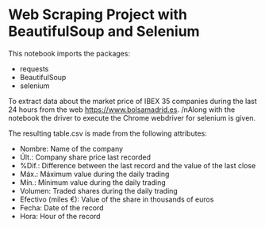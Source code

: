 # Web Scraping Project with BeautifulSoup and Selenium

This notebook imports the packages:

  - requests
  - BeautifulSoup
  - selenium
  
 To extract data about the market price of IBEX 35 companies during the last 24 hours from the web https://www.bolsamadrid.es.
 /nAlong with the notebook the driver to execute the Chrome webdriver for selenium is given. 
 
 The resulting table.csv is made from the following attributes:
 
 - Nombre: Name of the company
 - Últ.: Company share price last recorded
 - %Dif.: Difference between the last record and the value of the last close
 - Máx.: Máximum value during the daily trading
 - Mín.: Mínimum value during the daily trading
 - Volumen: Traded shares during the daily trading
 - Efectivo (miles €): Value of the share in thousands of euros 
 - Fecha: Date of the record
 - Hora: Hour of the record
